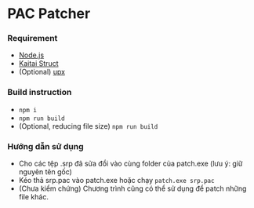 # PAC Patcher

### Requirement

- [Node.js](https://nodejs.org/)
- [Kaitai Struct](http://kaitai.io/)
- (Optional) [upx](https://upx.github.io/)

### Build instruction

- `npm i`
- `npm run build`
- (Optional, reducing file size) `npm run build`

### Hướng dẫn sử dụng

- Cho các tệp .srp đã sửa đổi vào cùng folder của patch.exe (lưu ý: giữ nguyên tên gốc)
- Kéo thả srp.pac vào patch.exe hoặc chạy `patch.exe srp.pac`
- (Chưa kiểm chứng) Chương trình cũng có thể sử dụng để patch những file khác.